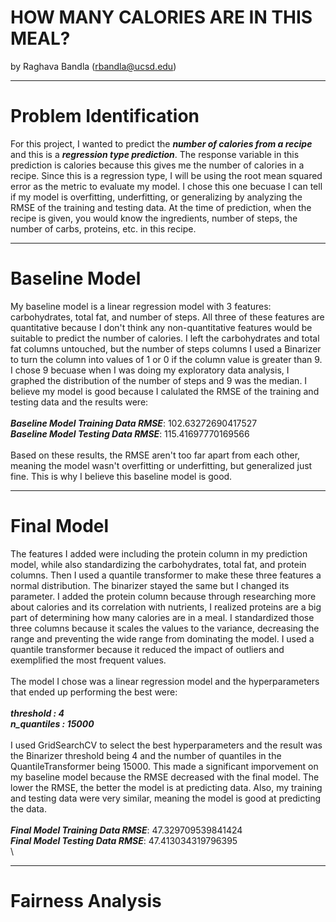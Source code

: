 # HOW MANY CALORIES ARE IN THIS MEAL?
by Raghava Bandla (rbandla@ucsd.edu)

---

# Problem Identification

For this project, I wanted to predict the ***number of calories from a recipe*** and this is a ***regression type prediction***. The response variable in this prediction is calories because this gives me the number of calories in a recipe. Since this is a regression type, I will be using the root mean squared error as the metric to evaluate my model. I chose this one becuase I can tell if my model is overfitting, underfitting, or generalizing by analyzing the RMSE of the training and testing data. At the time of prediction, when the recipe is given, you would know the ingredients, number of steps, the number of carbs, proteins, etc. in this recipe. 

---

# Baseline Model

My baseline model is a linear regression model with 3 features: carbohydrates, total fat, and number of steps. All three of these features are quantitative because I don't think any non-quantitative features would be suitable to predict the number of calories. I left the carbohydrates and total fat columns untouched, but the number of steps columns I used a Binarizer to turn the column into values of 1 or 0 if the column value is greater than 9. I chose 9 becuase when I was doing my exploratory data analysis, I graphed the distribution of the number of steps and 9 was the median. I believe my model is good because I calulated the RMSE of the training and testing data and the results were:\
\
***Baseline Model Training Data RMSE***: 102.63272690417527\
***Baseline Model Testing Data RMSE***: 115.41697770169566\
\
Based on these results, the RMSE aren't too far apart from each other, meaning the model wasn't overfitting or underfitting, but generalized just fine. This is why I believe this baseline model is good. 

---

# Final Model

The features I added were including the protein column in my prediction model, while also standardizing the carbohydrates, total fat, and protein columns. Then I used a quantile transformer to make these three features a normal distribution. The binarizer stayed the same but I changed its parameter. I added the protein column because through researching more about calories and its correlation with nutrients, I realized proteins are a big part of determining how many calories are in a meal. I standardized those three columns because it scales the values to the variance, decreasing the range and preventing the wide range from dominating the model. I used a quantile transformer because it reduced the impact of outliers and exemplified the most frequent values.\
\
The model I chose was a linear regression model and the hyperparameters that ended up performing the best were:\
\
***threshold : 4\
n_quantiles : 15000***\
\
I used GridSearchCV to select the best hyperparameters and the result was the Binarizer threshold being 4 and the number of quantiles in the QuantileTransformer being 15000. This made a significant imporvement on my baseline model because the RMSE decreased with the final model. The lower the RMSE, the better the model is at predicting data. Also, my training and testing data were very similar, meaning the model is good at predicting the data.\
\
***Final Model Training Data RMSE***: 47.329709539841424\
***Final Model Testing Data RMSE***: 47.413034319796395\
\

---

# Fairness Analysis


